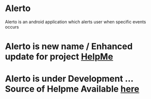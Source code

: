 # Alerto
Alerto is an android application which alerts user when specific events occurs

# Alerto is new name / Enhanced update for project [HelpMe](https://github.com/RamDurgaSai/HelpMe)

# Alerto is under Development ... Source of Helpme Available [here](https://github.com/RamDurgaSai/HelpMe)
